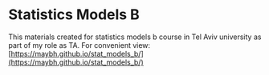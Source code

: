# Statistics Models B

This materials created for statistics models b course in Tel Aviv university as part of my role as TA.
For convenient view:
[https://maybh.github.io/stat_models_b/](https://maybh.github.io/stat_models_b/)


